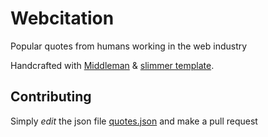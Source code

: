 Webcitation
===========

Popular quotes from humans working in the web industry

Handcrafted with [Middleman](http://middlemanapp.com) & [slimmer template](https://github.com/polymatt/slimmer).

## Contributing

Simply _edit_ the json file [quotes.json](https://github.com/flexbox/webcitation/blob/master/source/quotes.json) and make a pull request
